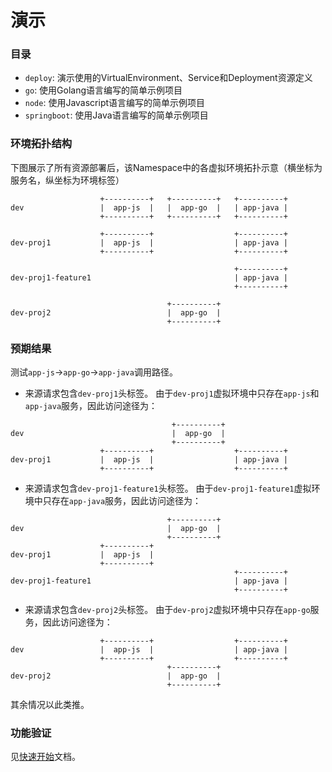 # 演示

### 目录

- `deploy`: 演示使用的VirtualEnvironment、Service和Deployment资源定义
- `go`: 使用Golang语言编写的简单示例项目
- `node`: 使用Javascript语言编写的简单示例项目
- `springboot`: 使用Java语言编写的简单示例项目

### 环境拓扑结构

下图展示了所有资源部署后，该Namespace中的各虚拟环境拓扑示意（横坐标为服务名，纵坐标为环境标签）

```
                    +----------+   +----------+   +----------+
dev                 |  app-js  |   |  app-go  |   | app-java |
                    +----------+   +----------+   +----------+

                    +----------+                  +----------+
dev-proj1           |  app-js  |                  | app-java |
                    +----------+                  +----------+

                                                  +----------+
dev-proj1-feature1                                | app-java |
                                                  +----------+

                                   +----------+
dev-proj2                          |  app-go  |
                                   +----------+
```

### 预期结果

测试`app-js`->`app-go`->`app-java`调用路径。

- 来源请求包含`dev-proj1`头标签。
由于`dev-proj1`虚拟环境中只存在`app-js`和`app-java`服务，因此访问途径为：

```
                                    +----------+                
dev                                 |  app-go  |                
                                    +----------+                
                    +----------+                  +----------+
dev-proj1           |  app-js  |                  | app-java |
                    +----------+                  +----------+
```

- 来源请求包含`dev-proj1-feature1`头标签。
由于`dev-proj1-feature1`虚拟环境中只存在`app-java`服务，因此访问途径为：

```
                                   +----------+                
dev                                |  app-go  |                
                                   +----------+                
                    +----------+                                
dev-proj1           |  app-js  |                                
                    +----------+                                
                                                  +----------+
dev-proj1-feature1                                | app-java |
                                                  +----------+
```

- 来源请求包含`dev-proj2`头标签。
由于`dev-proj2`虚拟环境中只存在`app-go`服务，因此访问途径为：

```
                    +----------+                  +----------+
dev                 |  app-js  |                  | app-java |
                    +----------+                  +----------+
                                   +----------+
dev-proj2                          |  app-go  |
                                   +----------+
```

其余情况以此类推。

### 功能验证

见[快速开始](https://alibaba.github.io/virtual-environment/#/zh-cn/ve/quickstart)文档。
